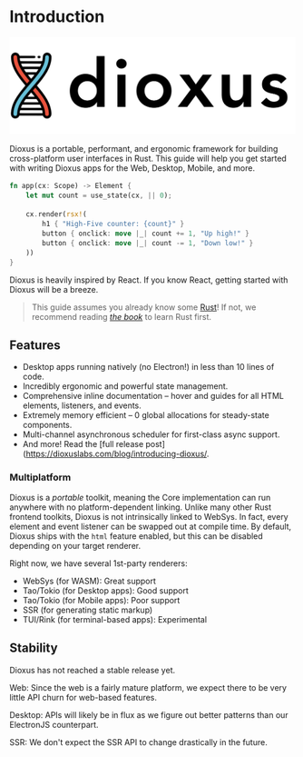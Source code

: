 # Introduction

![dioxuslogo](./images/dioxuslogo_full.png)

Dioxus is a portable, performant, and ergonomic framework for building cross-platform user interfaces in Rust. This guide will help you get started with writing Dioxus apps for the Web, Desktop, Mobile, and more.

```rust
fn app(cx: Scope) -> Element {
    let mut count = use_state(cx, || 0);

    cx.render(rsx!(
        h1 { "High-Five counter: {count}" }
        button { onclick: move |_| count += 1, "Up high!" }
        button { onclick: move |_| count -= 1, "Down low!" }
    ))
}
```

Dioxus is heavily inspired by React. If you know React, getting started with Dioxus will be a breeze.

> This guide assumes you already know some [Rust](https://www.rust-lang.org/)! If not, we recommend reading [*the book*](https://doc.rust-lang.org/book/ch01-00-getting-started.html) to learn Rust first.

## Features

- Desktop apps running natively (no Electron!) in less than 10 lines of code.
- Incredibly ergonomic and powerful state management.
- Comprehensive inline documentation – hover and guides for all HTML elements, listeners, and events.
- Extremely memory efficient – 0 global allocations for steady-state components.
- Multi-channel asynchronous scheduler for first-class async support.
- And more! Read the [full release post](https://dioxuslabs.com/blog/introducing-dioxus/.

### Multiplatform

Dioxus is a *portable* toolkit, meaning the Core implementation can run anywhere with no platform-dependent linking. Unlike many other Rust frontend toolkits, Dioxus is not intrinsically linked to WebSys. In fact, every element and event listener can be swapped out at compile time. By default, Dioxus ships with the `html` feature enabled, but this can be disabled depending on your target renderer.

Right now, we have several 1st-party renderers:
- WebSys (for WASM): Great support
- Tao/Tokio (for Desktop apps): Good support
- Tao/Tokio (for Mobile apps): Poor support
- SSR (for generating static markup)
- TUI/Rink (for terminal-based apps): Experimental

## Stability

Dioxus has not reached a stable release yet.

Web: Since the web is a fairly mature platform, we expect there to be very little API churn for web-based features.

Desktop: APIs will likely be in flux as we figure out better patterns than our ElectronJS counterpart.

SSR: We don't expect the SSR API to change drastically in the future.
